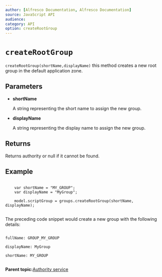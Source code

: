 ```yaml
---
author: [Alfresco Documentation, Alfresco Documentation]
source: JavaScript API
audience: 
category: API
option: createRootGroup
---
```


# `createRootGroup`

`createRootGroup(shortName,displayName)` this method creates a new root group in the default application zone.

## Parameters

-   **shortName**

    A string representing the short name to assign the new group.

-   **displayName**

    A string representing the display name to assign the new group.


## Returns

Returns authority or null if it cannot be found.

## Example

```

    var shortName = "MY_GROUP";
    var displayName = "MyGroup";

    model.scriptGroup = groups.createRootGroup(shortName, displayName);        
      
```

The preceding code snippet would create a new group with the following details:

```

fullName: GROUP_MY_GROUP

displayName: MyGroup

shortName: MY_GROUP        
      
```

**Parent topic:**[Authority service](../references/API-JS-AuthorityService.md)

